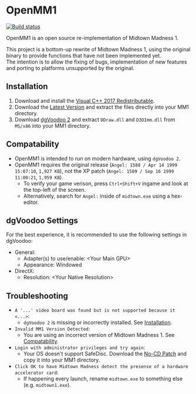 # OpenMM1

[![Build status](https://ci.appveyor.com/api/projects/status/61emkjr3xrxngjke/branch/master?svg=true)](https://ci.appveyor.com/project/0x1F9F1/openmm1/branch/master)

OpenMM1 is an open source re-implementation of Midtown Madness 1.

This project is a bottom-up rewrite of Midtown Madness 1, using the original binary to provide functions that have not been implemented yet.<br/>
The intention is to allow the fixing of bugs, implementation of new features and porting to platforms unsupported by the original.<br/>

## Installation
1. Download and install the [Visual C++ 2017 Redistributable](https://go.microsoft.com/fwlink/?LinkId=746571).
2. Download the [Latest Version](https://ci.appveyor.com/api/projects/0x1F9F1/OpenMM1/artifacts/build/OpenMM1.zip?branch=master) and extract the files directly into your MM1 directory.
3. Download [dgVoodoo 2](http://www.dege.freeweb.hu/dgVoodoo2/dgVoodoo2.html) and extract `DDraw.dll` and `D3DImm.dll` from `MS/x86` into your MM1 directory.

## Compatability
* OpenMM1 is intended to run on modern hardware, using `dgVoodoo 2`.
* OpenMM1 requires the original release (`Angel: 1588 / Apr 14 1999 15:07:10`, `1,927 KB`), not the XP patch (`Angel: 1589 / Sep 16 1999 11:00:21`, `1,959 KB`).
    * To verify your game verison, press `Ctrl+Shift+V` ingame and look at the top-left of the screen.
    * Alternatively, search for `Angel:` inside of `midtown.exe` using a hex-editor.

## dgVoodoo Settings
For the best experience, it is recommended to use the following settings in dgVoodoo:
* General:
    * Adapter(s) to use/enable: \<Your Main GPU>
    * Appearance: Windowed
* DirectX:
    * Resolution: \<Your Native Resolution>

## Troubleshooting
* `A '...' video board was found but is not supported because it <...>`:
    * `dgVoodoo 2` is missing or incorrectly installed. See [Installation](#Installation).
* `Invalid MM1 Version Detected`:
    * You are using an incorrect version of Midtown Madness 1. See [Compatability](#Compatability).
* `Login with administrator privileges and try again`:
    * Your OS doesn't support SafeDisc. Download the [No-CD Patch](https://archive.org/download/MidTownMadness_201807/MidTown%20Madness.rar/Midtown%20Madness%2Fmidtown.exe) and copy it into your MM1 directory.
* `Click OK to have Midtown Madness detect the presense of a hardware accelerator card`:
    * If happening every launch, rename `midtown.exe` to something else (e.g. `midtown1.exe`).